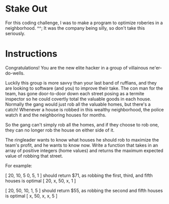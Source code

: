 # Stake Out

For this coding challenge, I was to make a program to optimize roberies in a neighborhood. ^^; It was the company being silly, so don't take this seriously. 

# Instructions

Congratulations! You are the new elite hacker in a group of villainous ne'er-do-wells.

Luckily this group is more savvy than your last band of ruffians, and they are looking to software (and you) to improve their take. The con man for the team, has gone door-to-door down each street posing as a termite inspector so he could covertly total the valuable goods in each house. Normally the gang would just rob all the valuable homes, but there's a catch! Whenever a house is robbed in this wealthy neighborhood, the police watch it and the neighboring houses for months.

So the gang can't simply rob all the homes, and if they choose to rob one, they can no longer rob the house on either side of it.

The ringleader wants to know what houses he should rob to maximize the team's profit, and he wants to know now. Write a function that takes in an array of positive integers (home values) and returns the maximum expected value of robbing that street.

For example:

[ 20, 10, 5 0, 5, 1 ] should return $71, as robbing the first, third, and fifth houses is optimal [ 20, x, 50, x, 1 ]

[ 20, 50, 10, 1, 5 ] should return $55, as robbing the second and fifth houses is optimal [ x, 50, x, x, 5 ]
